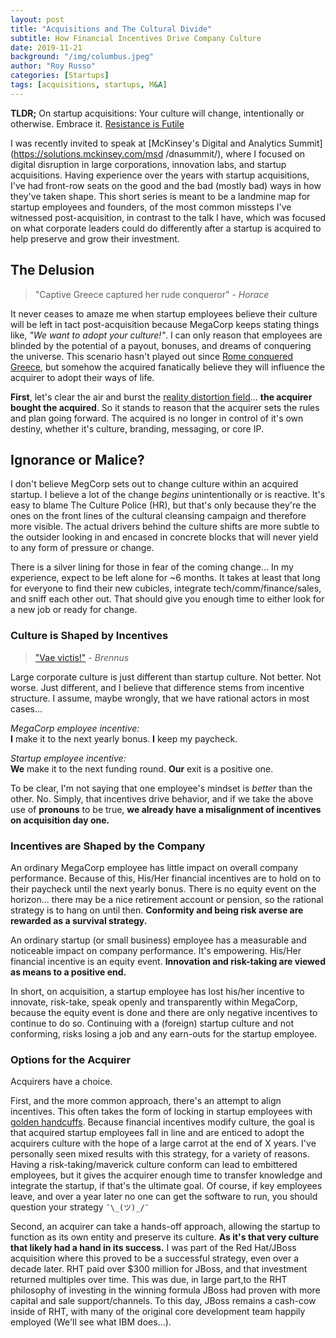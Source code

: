 ```yaml
---
layout: post
title: "Acquisitions and The Cultural Divide"
subtitle: How Financial Incentives Drive Company Culture
date: 2019-11-21
background: "/img/columbus.jpeg"
author: "Roy Russo"
categories: [Startups]
tags: [acquisitions, startups, M&A]
---
```


**TLDR;** On startup acquisitions: Your culture will change, intentionally or otherwise. Embrace it. [Resistance is Futile
](https://en.wikipedia.org/wiki/Borg) 

I was recently invited to speak at [McKinsey's Digital and Analytics Summit](https://solutions.mckinsey.com/msd
/dnasummit/), where I focused on digital disruption in large corporations, innovation labs, and startup acquisitions. 
Having experience over the years with startup acquisitions, I've had front-row seats on the good and the 
  bad (mostly bad) ways in how they've taken shape. This short series is
   meant to be a landmine map for startup employees and founders, of the most common missteps I've
 witnessed post-acquisition, in contrast to the talk I have, which was focused on what corporate leaders could do
  differently after a startup is acquired to help preserve and grow their investment.
  
The Delusion
------------

> "Captive Greece captured her rude conqueror" - _Horace_

It never ceases to amaze me when startup employees believe their culture will be left in tact post-acquisition
 because MegaCorp keeps stating things like, _"We want to adopt your culture!"_.  I can only reason that employees are
  blinded by the potential of a payout, bonuses, and dreams of conquering the universe. This scenario hasn't played
   out since [Rome conquered Greece](https://en.wikipedia.org/wiki/Greece_in_the_Roman_era), but somehow the acquired
    fanatically believe they will influence the acquirer to adopt their ways of life.

**First**, let's clear the air and burst the [reality distortion field](https://en.wikipedia.org/wiki/Reality_distortion_field)... **the acquirer bought the acquired**. So it stands to reason that the acquirer sets the
  rules and plan going forward. The acquired is no longer in control of it's own destiny, whether it's culture, branding, messaging, or core IP. 

Ignorance or Malice?
--------------------  

I don't believe MegCorp sets out to change culture within an acquired startup. I believe a lot of the change _begins_ unintentionally or
 is reactive. It's easy to blame The Culture Police (HR), but that's only because they're the ones on the front lines of the cultural cleansing campaign
   and therefore more visible. The actual drivers behind the culture shifts are more subtle to the outsider looking in and encased in concrete blocks that will never yield to any form of pressure or change.
    
There is a silver lining for those in fear of the coming change... In my experience, expect to be left alone for ~6 months. It takes at least that long for everyone to find their
 new cubicles, integrate tech/comm/finance/sales, and sniff each other out. That should give you enough time to either look for a new job or ready for change. 
  
### Culture is Shaped by Incentives

>["Vae victis!"](https://en.wikipedia.org/wiki/Vae_victis) - _Brennus_

Large corporate culture is just different than startup culture. Not better. Not worse. Just different, and I believe
 that difference stems from incentive structure. I assume, maybe wrongly, that we have rational actors in most cases...

_MegaCorp employee incentive:_  
**I** make it to the next yearly bonus. **I** keep my paycheck. 
     
_Startup employee incentive:_  
**We** make it to the next funding round. **Our** exit is a positive one. 

To be clear, I'm not saying that one employee's mindset is _better_ than the other. No. Simply, that incentives drive
 behavior, and if we take the above use of **pronouns** to be true, **we already have a misalignment of incentives on
  acquisition day one.**

### Incentives are Shaped by the Company 
 
An ordinary MegaCorp employee
 has little impact on overall company performance. Because of this, His/Her financial incentives are to hold on to their
  paycheck until the next yearly bonus. There is no equity event on the horizon... there may be a nice retirement account or pension, so the rational strategy is to hang on until then. 
  **Conformity and being risk averse are rewarded as a survival strategy.**   

An ordinary startup (or small business) employee has a measurable and noticeable impact on company performance. It's
 empowering.  His/Her financial incentive is an equity event. **Innovation and risk-taking are viewed as means to a positive end.**

In short, on acquisition, a startup employee has lost his/her incentive to innovate, risk-take, speak openly and transparently within MegaCorp, 
because the equity event is done and there are only negative incentives to continue to do so. Continuing with a (foreign) startup culture and not conforming, risks losing a job and any earn-outs for the startup employee.

### Options for the Acquirer

Acquirers have a choice. 

First, and the more common approach, there's an attempt to align incentives. This often takes the form of locking in startup employees with [golden handcuffs](https://www.investopedia.com/terms/g/goldenhandcuffs.asp). 
Because financial incentives modify culture, the goal is that acquired startup employees fall in line and are enticed to adopt the acquirers culture with the hope of a large carrot at the end of X years.
I've personally seen mixed results with this strategy, for a variety of reasons. Having a risk-taking/maverick culture conform can lead to embittered employees, but it gives the acquirer enough time to transfer 
knowledge and integrate the startup, if that's the ultimate goal. Of course, if key employees leave, and over a year later no one can get the software to run, you should question your strategy `¯\_(ツ)_/¯`

Second, an acquirer can take a hands-off approach, allowing the startup to function as its own entity and preserve its culture. **As it's that very culture that likely had a hand in its success.** 
I was part of the Red Hat/JBoss acquisition where this proved to be a successful strategy, even over a decade later. RHT paid over $300 million for JBoss, and that investment returned multiples over time. 
This was due, in large part,to the RHT philosophy of investing in the winning formula JBoss had proven with more capital and sale support/channels. To this day, JBoss remains a cash-cow inside of RHT, with many of the 
original core development team happily employed (We'll see what IBM does...). 

 
